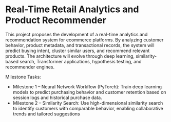 # Real-Time Retail Analytics and Product Recommender

This project proposes the development of a real-time analytics and recommendation system for ecommerce platforms. By analyzing customer behavior, product metadata, and transactional
records, the system will predict buying intent, cluster similar users, and recommend relevant
products. The architecture will evolve through deep learning, similarity-based search, Transformer
applications, hypothesis testing, and recommender engines.

Milestone Tasks:
- Milestone 1 – Neural Network Workflow (PyTorch): Train deep learning models to predict
purchasing behavior and customer retention based on session logs and historical purchase
data.
- Milestone 2 – Similarity Search: Use high-dimensional similarity search to identify
customers with comparable behavior, enabling collaborative trends and tailored
suggestions

